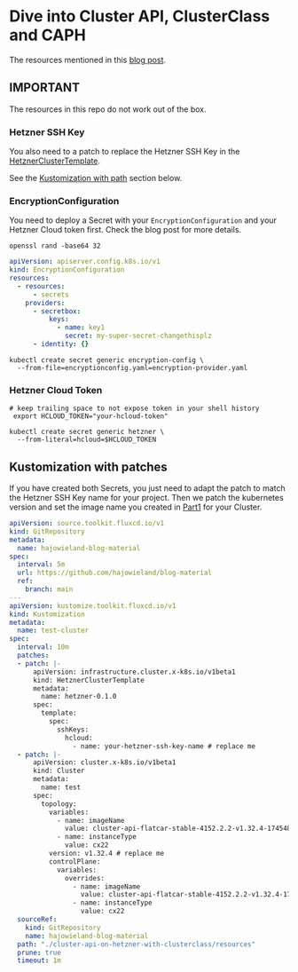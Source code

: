 # Dive into Cluster API, ClusterClass and CAPH

The resources mentioned in this [blog post](https://wieland.tech/blog/cluster-api-on-hetzner-with-clusterclass).


## IMPORTANT

The resources in this repo do not work out of the box.

### Hetzner SSH Key

You also need to a patch to replace the Hetzner SSH Key in the [HetznerClusterTemplate](resources/hetznerclustertemplate.yaml).

See the [Kustomization with path](#kustomization-with-patch) section below.


### EncryptionConfiguration

You need to deploy a Secret with your `EncryptionConfiguration` and your Hetzner Cloud token first. Check the blog post for more details.


```shell
openssl rand -base64 32
```


```yaml showLineNumbers
apiVersion: apiserver.config.k8s.io/v1
kind: EncryptionConfiguration
resources:
  - resources:
      - secrets
    providers:
      - secretbox:
          keys:
            - name: key1
              secret: my-super-secret-changethisplz
      - identity: {}
```

```shell
kubectl create secret generic encryption-config \
  --from-file=encryptionconfig.yaml=encryption-provider.yaml
```


### Hetzner Cloud Token

```shell
# keep trailing space to not expose token in your shell history
 export HCLOUD_TOKEN="your-hcloud-token"

kubectl create secret generic hetzner \
  --from-literal=hcloud=$HCLOUD_TOKEN
```

## Kustomization with patches

If you have created both Secrets, you just need to adapt the patch to match the Hetzner SSH Key name for your project. Then we patch the kubernetes version and set the image name you created in [Part1](https://wieland.tech/blog/cluster-api-image-builder-hcloud) for your Cluster.

```yaml showLineNumbers
apiVersion: source.toolkit.fluxcd.io/v1
kind: GitRepository
metadata:
  name: hajowieland-blog-material
spec:
  interval: 5m
  url: https://github.com/hajowieland/blog-material
  ref:
    branch: main
---
apiVersion: kustomize.toolkit.fluxcd.io/v1
kind: Kustomization
metadata:
  name: test-cluster
spec:
  interval: 10m
  patches:
  - patch: |-
      apiVersion: infrastructure.cluster.x-k8s.io/v1beta1
      kind: HetznerClusterTemplate
      metadata:
        name: hetzner-0.1.0
      spec:
        template:
          spec:
            sshKeys:
              hcloud:
                - name: your-hetzner-ssh-key-name # replace me
  - patch: |-
      apiVersion: cluster.x-k8s.io/v1beta1
      kind: Cluster
      metadata:
        name: test
      spec:
        topology:
          variables:
            - name: imageName
              value: cluster-api-flatcar-stable-4152.2.2-v1.32.4-1745487823 # replace me
            - name: instanceType
              value: cx22
          version: v1.32.4 # replace me
          controlPlane:
            variables:
              overrides:
                - name: imageName
                  value: cluster-api-flatcar-stable-4152.2.2-v1.32.4-1745487823 # replace me
                - name: instanceType
                  value: cx22
  sourceRef:
    kind: GitRepository
    name: hajowieland-blog-material
  path: "./cluster-api-on-hetzner-with-clusterclass/resources"
  prune: true
  timeout: 1m
```
